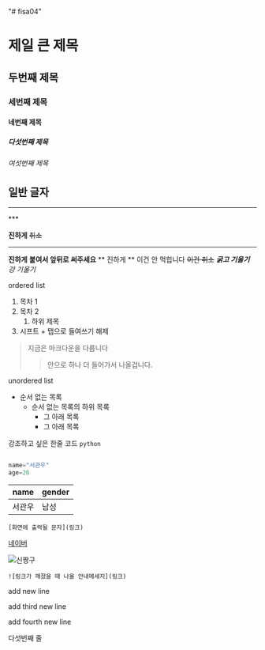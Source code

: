 "# fisa04" 
# 제일 큰 제목
## 두번째 제목
### 세번째 제목
#### 네번째 제목
##### 다섯번째 제목
###### 여섯번째 제목
일반 글자
---
<hr>
***

**진하게**
~~취소~~
***

__진하게__
**붙여서 앞뒤로 써주세요**
** 진하게 ** 이건 안 먹힙니다
~~이건 취소~~
***굵고 기울기***
*걍 기울기*


ordered list


1. 목차 1
2. 목차 2
     1. 하위 제목
3. 시프트 + 탭으로 들여쓰기 해제


> 지금은 마크다운을 다룹니다
>> 안으로 하나 더 들어가서 나올겁니다.
>


unordered list

- 순서 없는 목록
  - 순서 없는 목록의 하위 목록
    - 그 아래 목록
    - 그 아래 목록

강조하고 싶은 한줄 코드 `python`

```python

name="서관우"
age=26
```

|  name  |  gender|
|--------|--------|
|서관우  | 남성   |


```[화면에 출력될 문자](링크)```

[네이버](https://naver.com)

![신짱구](https://github.com/user-attachments/assets/6178691d-6ffa-468a-82ce-f3dff7d8caf2)

```![링크가 깨졌을 때 나올 안내메세지](링크)```





add new line

add third new line

add fourth new line

다섯번째 줄
